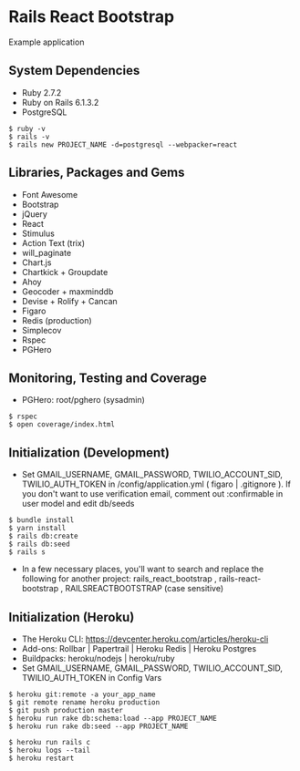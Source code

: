 # Rails React Bootstrap

Example application


## System Dependencies

* Ruby 2.7.2
* Ruby on Rails 6.1.3.2
* PostgreSQL
```
$ ruby -v
$ rails -v
$ rails new PROJECT_NAME -d=postgresql --webpacker=react
```


## Libraries, Packages and Gems

* Font Awesome
* Bootstrap
* jQuery
* React
* Stimulus
* Action Text (trix)
* will_paginate
* Chart.js
* Chartkick + Groupdate
* Ahoy
* Geocoder + maxminddb
* Devise + Rolify + Cancan
* Figaro
* Redis (production)
* Simplecov
* Rspec
* PGHero


## Monitoring, Testing and Coverage

* PGHero: root/pghero (sysadmin)
```
$ rspec
$ open coverage/index.html
```


## Initialization (Development)

* Set GMAIL_USERNAME, GMAIL_PASSWORD, TWILIO_ACCOUNT_SID, TWILIO_AUTH_TOKEN in /config/application.yml ( figaro | .gitignore ). If you don't want to use verification email, comment out :confirmable in user model and edit db/seeds
```
$ bundle install
$ yarn install
$ rails db:create
$ rails db:seed
$ rails s
```
* In a few necessary places, you'll want to search and replace the following for another project:  rails_react_bootstrap , rails-react-bootstrap , RAILSREACTBOOTSTRAP (case sensitive)


## Initialization (Heroku)

* The Heroku CLI: https://devcenter.heroku.com/articles/heroku-cli
* Add-ons: Rollbar | Papertrail | Heroku Redis | Heroku Postgres
* Buildpacks: heroku/nodejs | heroku/ruby
* Set GMAIL_USERNAME, GMAIL_PASSWORD, TWILIO_ACCOUNT_SID, TWILIO_AUTH_TOKEN in Config Vars
```
$ heroku git:remote -a your_app_name
$ git remote rename heroku production
$ git push production master
$ heroku run rake db:schema:load --app PROJECT_NAME
$ heroku run rake db:seed --app PROJECT_NAME

$ heroku run rails c
$ heroku logs --tail
$ heroku restart
```

